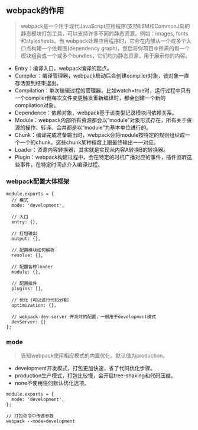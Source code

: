 ## webpack的作用
> webpack是一个用于现代JavaScript应用程序(支持ESM和CommonJS)的静态模块打包工具，可以支持许多不同的静态资源，例如：images, fonts和stylesheets。当 webpack处理应用程序时，它会在内部从一个或多个入口点构建一个依赖图(dependency graph)，然后将你项目中所需的每一个模块组合成一个或多个bundles，它们均为静态资源，用于展示你的内容。

- Entry：编译入口，webpack编译的起点。
- Compiler：编译管理器，webpack启动后会创建compiler对象，该对象一直存活直到结束退出。
- Compilation：单次编辑过程的管理器，比如watch=true时，运行过程中只有一个compiler但每次文件变更触发重新编译时，都会创建一个新的 compilation对象。
- Dependence：依赖对象，webpack基于该类型记录模块间依赖关系。
- Module：webpack内部所有资源都会以“module”对象形式存在，所有关于资源的操作、转译、合并都是以“module”为基本单位进行的。
- Chunk：编译完成准备输出时，webpack会将module按特定的规则组织成一个一个的chunk，这些chunk某种程度上跟最终输出一一对应。
- Loader：资源内容转换器，其实就是实现从内容A转换B的转换器。
- Plugin：webpack构建过程中，会在特定的时机广播对应的事件，插件监听这些事件，在特定时间点介入编译过程。
### webpack配置大体框架
```
module.exports = {
  // 模式
  mode: 'development',

  // 入口
  entry: {},

  // 打包输出
  output: {},

  // 配置模块如何解析
  resolve: {},

  // 配置各种loader
  module: {},

  // 配置插件
  plugins: [],

  // 优化（可以进行代码分割）
  optimization: {},

  // webpack-dev-server 开发时的配置，一般用于development模式
  devServer: {}
};
```
### mode
> 告知webpack使用相应模式的内置优化。默认值为production。

- development开发模式，打包更加快速，省了代码优化步骤。
- production生产模式，打包比较慢，会开启tree-shaking和代码压缩。
- none不使用任何默认优化选项。
```
module.exports = {
  mode: 'development',
};

// 打包命令中传递参数
webpack --mode=development
```
